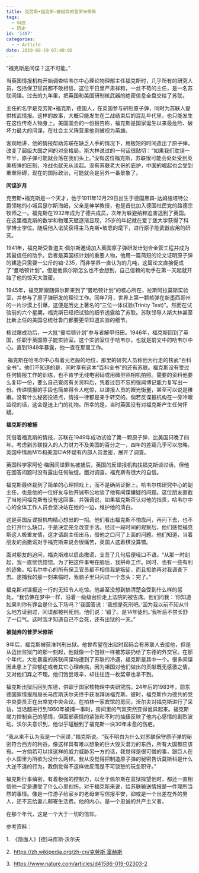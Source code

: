 ```yaml
---
title: 克劳斯•福克斯—被抛弃的普罗米修斯
tags:
  - 科技
  - 历史
id: '1487'
categories:
  - - Article
date: 2019-08-19 07:40:00
---
```


“福克斯是间谍？这不可能。”

当英国情报机构开始调查哈韦尔中心理论物理部主任福克斯时，几乎所有的研究人员，包括保卫官员都不敢相信，这位平日里严肃祥和，一丝不苟的主任，是一名苏联间谍。过去的九年里，把英国和美国研制核武器的绝密信息全盘交给了苏联。

主任的名字是克劳斯•福克斯，德国人，在英国参与研制原子弹，同时为苏联人提供核武情报。这样的故事，大概只能发生在二战结束后的混乱年代里，也只能发生在这位传奇人物身上。美国国会的一份报告称，福克斯是国家诞生以来最危险、破坏力最大的间谍，在社会主义阵营里他则被视为英雄。

客观地讲，他的情报帮助苏联在缺乏人手的情况下，用极短的时间造出了原子弹，改变了超级大国之间的对垒格局。斯大林说过的一句话很贴切：“如果我们耽误一年半，原子弹可能就会落在我们头上。”没有这位福克斯，苏联很可能会处处受到英美核弹的压制，冷战也就无从谈起。没有苏联老大哥的庇护，中国的崛起也会受到重重阻碍，现在的国际政治，可能就会是另外一番景象了。

**间谍岁月**

克劳斯•福克斯是一个天才，他于1911年12月29日出生于德国黑森-达姆施塔特公爵领地的小城吕瑟尔斯海姆，父亲是神学教授，也是首批加入德国社民党的路德宗牧师之一。福克斯在1932年成为了德共成员，次年为躲避纳粹迫害逃到了英国。在这里福克斯的数学和物理天赋逐渐显现，25岁的年纪就在爱丁堡大学获得了科学博士学位。随后他入诺奖获得主马克斯•玻恩的麾下，进行原子能武器应用的研究。

1941年，福克斯受鲁道夫·佩尔斯邀请加入英国原子弹研发计划合金管工程并成为其最信任的助手。后者是英国核计划的重要人物，他用一篇简短的论文证明原子弹的建造只需要一公斤的铀-235，而非学界一直认为的几吨，这篇论文直接促成了“曼哈顿计划”。但是他佩尔斯怎么也不会想到，自己信赖的助手在第一天起就开始了他的惊天大泄密。

1945年，福克斯跟随佩尔斯来到了“曼哈顿计划”的核心所在，拉斯阿拉莫斯实验室，并参与了原子弹研发的理论工作。同年7月，世界上第一颗核弹在新墨西哥州的一片沙漠上引爆，这便是历史上著名的“三位一体试验(Trinity Test)”。然而在试验前的六个星期，福克斯已经把试验的细节透露给了苏联。苏联领导人斯大林甚至比新上任的美国总统杜鲁门都要更早知道实验的细节。

核试爆成功后，一大批“曼哈顿计划”参与者解甲归田。1946年，福克斯回到了英国，任职于英国原子能实验室。这个实验室位于哈韦尔，也就是前文中的哈韦尔中心。直到1949年暴露，他一直在那里工作。

 福克斯在哈韦尔中心有着元老般的地位，那里的研究人员称他为行走的核武“百科全书”。他们不知道的是，同时享有这本“百科全书”的还有苏联。福克斯没有受过任何情报工作的训练，也不肯学无线电密码或用微型照相机拍照。需要的资料他要么复印一份，要么自己查阅有关资料后，凭着过目不忘的强闻博记能力复写出一份。传递情报的手段也简单得令人吃惊，以谍报人员的眼光衡量，甚至可以说是稚嫩。没有什么秘密投递点，情报一律都是亲手转交的。倘若反谍报机构在一旁冷眼监视的话，这会是送上门的礼物。所幸的是，当时英国没有对福克斯产生任何怀疑。

**福克斯的被捕**

凭借着福克斯的情报，苏联在1949年成功试验了第一颗原子弹，比美国只晚了四年。考虑到苏联投入的人力财力不及美国的百分之一，四年的差距几乎可以忽略。英国中情局M15和美国CIA怀疑有内部人员泄密，展开了调查。

英国科学家阿伦·梅因间谍罪名被捕后，英国的反谍报机构找福克斯谈过话，但他在回答问题时没有露出任何破绽。面对调查，福克斯有很大的自信。

福克斯最终栽到了简单的心理把戏上，而不是确凿证据上。哈韦尔核研究中心的副主任，也是他的一位好友与他开诚布公地谈了他有间谍嫌疑的问题。这位朋友直截了当地问福克斯有没有这回事，并强调说，如果福克斯否认对他的指责，哈韦尔中心的全体工作人员会坚决站在他的一边，维护他的清白。

这是英国反谍报机构精心想出的一招。他们看出福克斯不怕盘问，再问下去，也不会打开什么缺口，于是决定完全改变手法。经过一段时间的观察后，他们感觉福克斯这人极重友情，这才请副主任出马，借他之口问了上面的问题。他们知道，当着朋友的面撒谎对于福克斯来说会很痛苦，英国人这着棋没算错。

面对朋友的追问，福克斯难以启齿撒谎，支吾了几句后便哑口不语。“从那一时刻起，我一直恍恍惚惚。为了把这件事甩在脑后，我拼命工作。同时，也有一些有利的迹象。哈韦尔中心的所有保卫官员都不相信我是叛徒，而且拒绝再对我调查下去。逮捕我的那一刻来临时，我脑子里只闪过一个念头：完了。”

福克斯对谍报这一行的无知令人吃惊。他甚至没想到搞清楚会受到什么样的惩处。“我仿佛在梦中一样，沿着一级级台阶走上法院的被告席。他们问我：‘你知道如果判你有罪会是什么下场吗？’我回答说：‘我想是死刑吧。’因为我以前不知从什么地方读到过，间谍都被判死刑。他们说：‘错了。是14年徒刑。’我听后不禁长舒了一口气。这时我才知道自己不会死，还有出狱的一天。”

**被抛弃的普罗米修斯**

9年后，福克斯被获准判刑出狱。他曾希望在出狱时起码会有苏联人去接他，但是从迈出监狱门的那一刻起，他就像一个包袱一样被苏联扔给了东德的外交官。在那个年代，大批暴露的苏联间谍均遭到了苏联的冷遇，福克斯是其中一个。很多间谍因此患上了抑郁症或者其它心理疾病，因为祖国对他们做出的贡献既无感激之情，又对他们弃之不理。他们饱尝艰辛，却往往连一枚奖章也拿不到。

福克斯出狱后回到东德，供职于国家核物理中央研究院。24年后的1983年，前东德国家情报局局长马库斯沃尔夫终于获准拜访福克斯。彼时，福克斯作为德共的党中央委员正在出席党中央会议。在柏林一家宾馆的房间，沃尔夫对福克斯进行了采访，当话题进行到1950年被捕一事时，房间里的气氛突然变得诡异起来。福克斯竭力控制自己的感情，但面部表情的紧张和不时的抽搐反映了他内心感情的剧烈波动。沃尔夫意识到，他似乎碰触到了福克斯一块30年未愈的伤疤。

“我从来不认为我是一个间谍，”福克斯说。“我不明白为什么对苏联保守原子弹的秘密符合西方的利益。像这样具有难以想象的巨大毁灭潜力的东西，所有大国都应该有。一方倘若可以挟这样的威力威胁另一方的话，我觉得是很可憎的事，跟巨人在小人国里为所欲为没什么两样。我从没觉得把制造原子弹的秘密告诉莫斯科是什么大逆不道的行为。我倒觉得不这样做反而是不可饶恕的玩忽职守。”

福克斯行事缜密，有着极强的控制力，以至于佩尔斯在监狱探望他时，都还一直相信他一定是遭受了什么心里创伤。对于福克斯来说，给苏联输送情报是一件理所当然的事情。像是一位游子给家乡的老母亲写信报平安，抑或是一个出差在外的男人，还不忘给妻儿邮寄生活费。他的内心，是一个忠诚的共产主义者。

在那个年代，这是一个大于一切的信仰。

参考资料：

1.  《隐面人》\[德\]马库斯·沃尔夫

2.  https://zh.wikipedia.org/zh-cn/克勞斯·富赫斯

3.  https://www.nature.com/articles/d41586-019-02303-2
